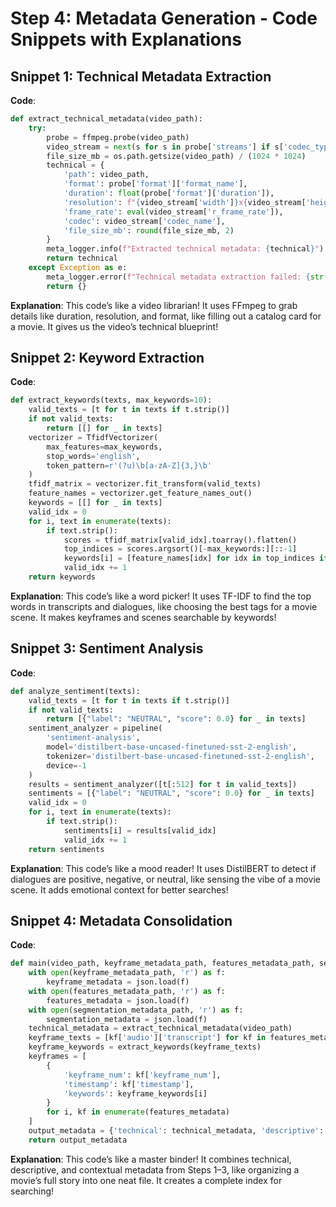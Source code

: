 # Step 4: Metadata Generation - Code Snippets with Explanations

## Snippet 1: Technical Metadata Extraction
**Code**:
```python
def extract_technical_metadata(video_path):
    try:
        probe = ffmpeg.probe(video_path)
        video_stream = next(s for s in probe['streams'] if s['codec_type'] == 'video')
        file_size_mb = os.path.getsize(video_path) / (1024 * 1024)
        technical = {
            'path': video_path,
            'format': probe['format']['format_name'],
            'duration': float(probe['format']['duration']),
            'resolution': f"{video_stream['width']}x{video_stream['height']}",
            'frame_rate': eval(video_stream['r_frame_rate']),
            'codec': video_stream['codec_name'],
            'file_size_mb': round(file_size_mb, 2)
        }
        meta_logger.info(f"Extracted technical metadata: {technical}")
        return technical
    except Exception as e:
        meta_logger.error(f"Technical metadata extraction failed: {str(e)}")
        return {}
```

**Explanation**:
This code’s like a video librarian! It uses FFmpeg to grab details like duration, resolution, and format, like filling out a catalog card for a movie. It gives us the video’s technical blueprint!

## Snippet 2: Keyword Extraction
**Code**:
```python
def extract_keywords(texts, max_keywords=10):
    valid_texts = [t for t in texts if t.strip()]
    if not valid_texts:
        return [[] for _ in texts]
    vectorizer = TfidfVectorizer(
        max_features=max_keywords,
        stop_words='english',
        token_pattern=r'(?u)\b[a-zA-Z]{3,}\b'
    )
    tfidf_matrix = vectorizer.fit_transform(valid_texts)
    feature_names = vectorizer.get_feature_names_out()
    keywords = [[] for _ in texts]
    valid_idx = 0
    for i, text in enumerate(texts):
        if text.strip():
            scores = tfidf_matrix[valid_idx].toarray().flatten()
            top_indices = scores.argsort()[-max_keywords:][::-1]
            keywords[i] = [feature_names[idx] for idx in top_indices if scores[idx] > 0]
            valid_idx += 1
    return keywords
```

**Explanation**:
This code’s like a word picker! It uses TF-IDF to find the top words in transcripts and dialogues, like choosing the best tags for a movie scene. It makes keyframes and scenes searchable by keywords!

## Snippet 3: Sentiment Analysis
**Code**:
```python
def analyze_sentiment(texts):
    valid_texts = [t for t in texts if t.strip()]
    if not valid_texts:
        return [{"label": "NEUTRAL", "score": 0.0} for _ in texts]
    sentiment_analyzer = pipeline(
        'sentiment-analysis',
        model='distilbert-base-uncased-finetuned-sst-2-english',
        tokenizer='distilbert-base-uncased-finetuned-sst-2-english',
        device=-1
    )
    results = sentiment_analyzer([t[:512] for t in valid_texts])
    sentiments = [{"label": "NEUTRAL", "score": 0.0} for _ in texts]
    valid_idx = 0
    for i, text in enumerate(texts):
        if text.strip():
            sentiments[i] = results[valid_idx]
            valid_idx += 1
    return sentiments
```

**Explanation**:
This code’s like a mood reader! It uses DistilBERT to detect if dialogues are positive, negative, or neutral, like sensing the vibe of a movie scene. It adds emotional context for better searches!

## Snippet 4: Metadata Consolidation
**Code**:
```python
def main(video_path, keyframe_metadata_path, features_metadata_path, segmentation_metadata_path):
    with open(keyframe_metadata_path, 'r') as f:
        keyframe_metadata = json.load(f)
    with open(features_metadata_path, 'r') as f:
        features_metadata = json.load(f)
    with open(segmentation_metadata_path, 'r') as f:
        segmentation_metadata = json.load(f)
    technical_metadata = extract_technical_metadata(video_path)
    keyframe_texts = [kf['audio']['transcript'] for kf in features_metadata]
    keyframe_keywords = extract_keywords(keyframe_texts)
    keyframes = [
        {
            'keyframe_num': kf['keyframe_num'],
            'timestamp': kf['timestamp'],
            'keywords': keyframe_keywords[i]
        }
        for i, kf in enumerate(features_metadata)
    ]
    output_metadata = {'technical': technical_metadata, 'descriptive': {'keyframes': keyframes}}
    return output_metadata
```

**Explanation**:
This code’s like a master binder! It combines technical, descriptive, and contextual metadata from Steps 1–3, like organizing a movie’s full story into one neat file. It creates a complete index for searching!